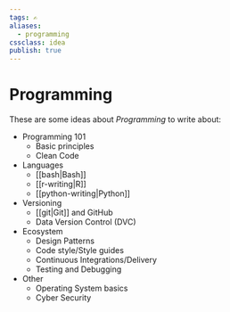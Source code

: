 ```yaml
---
tags: ✍️
aliases: 
  - programming
cssclass: idea
publish: true
---
```

# Programming
These are some ideas about _Programming_ to write about:

- Programming 101
  - Basic principles
  - Clean Code
- Languages
  - [[bash|Bash]]
  - [[r-writing|R]]
  - [[python-writing|Python]]
- Versioning
  - [[git|Git]] and GitHub
  - Data Version Control (DVC)
- Ecosystem
  - Design Patterns
  - Code style/Style guides
  - Continuous Integrations/Delivery
  - Testing and Debugging
- Other
  - Operating System basics
  - Cyber Security
